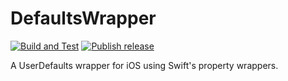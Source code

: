 # DefaultsWrapper

[![Build and Test](https://github.com/nekonora/DefaultsWrapper/actions/workflows/test.yml/badge.svg?branch=main)](https://github.com/nekonora/DefaultsWrapper/actions/workflows/test.yml)
[![Publish release](https://github.com/nekonora/DefaultsWrapper/actions/workflows/tagrelease.yml/badge.svg?branch=main)](https://github.com/nekonora/DefaultsWrapper/actions/workflows/tagrelease.yml)

A UserDefaults wrapper for iOS using Swift's property wrappers.
